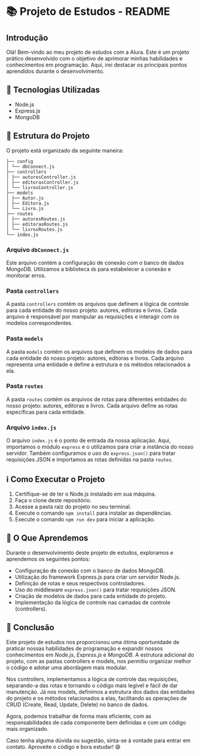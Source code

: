 # 📚 Projeto de Estudos - README

## Introdução

Olá! Bem-vindo ao meu projeto de estudos com a Alura. Este é um projeto prático desenvolvido com o objetivo de aprimorar minhas habilidades e conhecimentos em programação. Aqui, irei destacar os principais pontos aprendidos durante o desenvolvimento.

## 🚀 Tecnologias Utilizadas

- Node.js
- Express.js
- MongoDB

## 📂 Estrutura do Projeto

O projeto está organizado da seguinte maneira:
```
├── config
│ └── dbConnect.js
├── controllers
│ ├── autoresController.js
│ ├── editorasController.js
│ └── livrosController.js
├── models
│ ├── Autor.js
│ ├── Editora.js
│ └── Livro.js
├── routes
│ ├── autoresRoutes.js
│ ├── editorasRoutes.js
│ └── livrosRoutes.js
└── index.js
```

### Arquivo `dbConnect.js`

Este arquivo contém a configuração de conexão com o banco de dados MongoDB. Utilizamos a biblioteca `db` para estabelecer a conexão e monitorar erros.

### Pasta `controllers`

A pasta `controllers` contém os arquivos que definem a lógica de controle para cada entidade do nosso projeto: autores, editoras e livros. Cada arquivo é responsável por manipular as requisições e interagir com os modelos correspondentes.

### Pasta `models`

A pasta `models` contém os arquivos que definem os modelos de dados para cada entidade do nosso projeto: autores, editoras e livros. Cada arquivo representa uma entidade e define a estrutura e os métodos relacionados a ela.

### Pasta `routes`

A pasta `routes` contém os arquivos de rotas para diferentes entidades do nosso projeto: autores, editoras e livros. Cada arquivo define as rotas específicas para cada entidade.

### Arquivo `index.js`

O arquivo `index.js` é o ponto de entrada da nossa aplicação. Aqui, importamos o módulo `express` e o utilizamos para criar a instância do nosso servidor. Também configuramos o uso do `express.json()` para tratar requisições JSON e importamos as rotas definidas na pasta `routes`.

## ℹ️ Como Executar o Projeto

1. Certifique-se de ter o Node.js instalado em sua máquina.
2. Faça o clone deste repositório.
3. Acesse a pasta raiz do projeto no seu terminal.
4. Execute o comando `npm install` para instalar as dependências.
5. Execute o comando `npm run dev` para iniciar a aplicação.

## 👏 O Que Aprendemos

Durante o desenvolvimento deste projeto de estudos, exploramos e aprendemos os seguintes pontos:

- Configuração de conexão com o banco de dados MongoDB.
- Utilização do framework Express.js para criar um servidor Node.js.
- Definição de rotas e seus respectivos controladores.
- Uso do middleware `express.json()` para tratar requisições JSON.
- Criação de modelos de dados para cada entidade do projeto.
- Implementação da lógica de controle nas camadas de controle (controllers).

## 🌟 Conclusão

Este projeto de estudos nos proporcionou uma ótima oportunidade de praticar nossas habilidades de programação e expandir nossos conhecimentos em *Node.js*, *Express.js* e *MongoDB*. A estrutura adicional do projeto, com as pastas controllers e models, nos permitiu organizar melhor o código e adotar uma abordagem mais modular.

Nos controllers, implementamos a lógica de controle das requisições, separando-a das rotas e tornando o código mais legível e fácil de dar manutenção. Já nos models, definimos a estrutura dos dados das entidades do projeto e os métodos relacionados a elas, facilitando as operações de CRUD (Create, Read, Update, Delete) no banco de dados.

Agora, podemos trabalhar de forma mais eficiente, com as responsabilidades de cada componente bem definidas e com um código mais organizado.

Caso tenha alguma dúvida ou sugestão, sinta-se à vontade para entrar em contato. Aproveite o código e bora estudar! 😄

